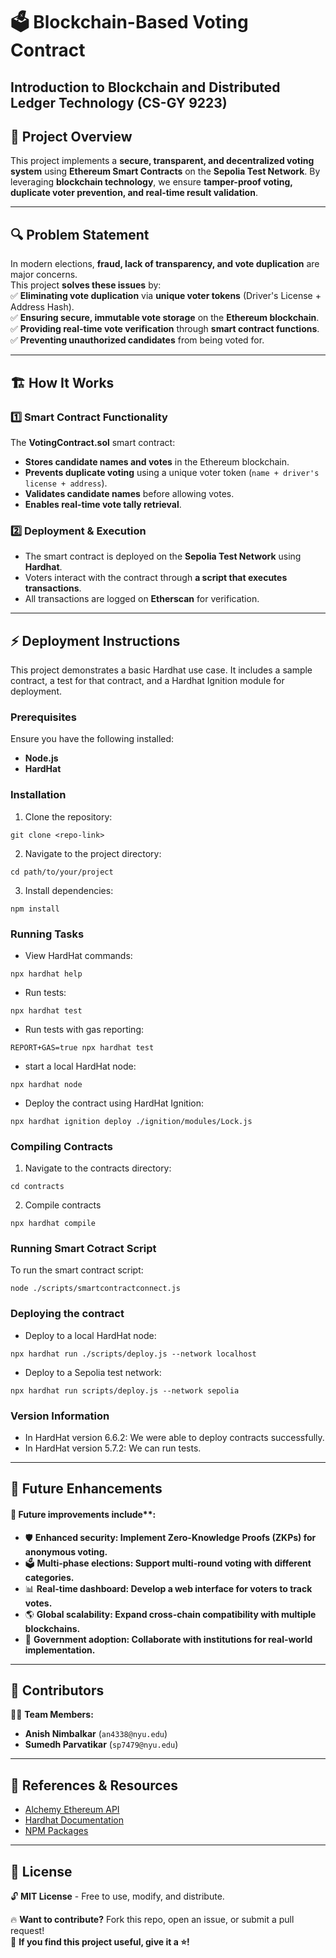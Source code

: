 # 🗳️ Blockchain-Based Voting Contract

## Introduction to Blockchain and Distributed Ledger Technology (CS-GY 9223)

## 🚀 Project Overview
This project implements a **secure, transparent, and decentralized voting system** using **Ethereum Smart Contracts** on the **Sepolia Test Network**. By leveraging **blockchain technology**, we ensure **tamper-proof voting, duplicate voter prevention, and real-time result validation**.

---

## 🔍 Problem Statement
In modern elections, **fraud, lack of transparency, and vote duplication** are major concerns.  
This project **solves these issues** by:  
✅ **Eliminating vote duplication** via **unique voter tokens** (Driver's License + Address Hash).  
✅ **Ensuring secure, immutable vote storage** on the **Ethereum blockchain**.  
✅ **Providing real-time vote verification** through **smart contract functions**.  
✅ **Preventing unauthorized candidates** from being voted for.  

---

## 🏗 How It Works

### **1️⃣ Smart Contract Functionality**
The **VotingContract.sol** smart contract:
- **Stores candidate names and votes** in the Ethereum blockchain.
- **Prevents duplicate voting** using a unique voter token (`name + driver's license + address`).
- **Validates candidate names** before allowing votes.
- **Enables real-time vote tally retrieval**.

### **2️⃣ Deployment & Execution**
- The smart contract is deployed on the **Sepolia Test Network** using **Hardhat**.
- Voters interact with the contract through **a script that executes transactions**.
- All transactions are logged on **Etherscan** for verification.

---

## ⚡ Deployment Instructions

This project demonstrates a basic Hardhat use case. It includes a sample contract, a test for that contract, and a Hardhat Ignition module for deployment.

### Prerequisites
Ensure you have the following installed:
- **Node.js**
- **HardHat**

### Installation
1. Clone the repository:
```
git clone <repo-link>
```
2. Navigate to the project directory:
```
cd path/to/your/project
```
3. Install dependencies:
```
npm install
```


### Running Tasks

- View HardHat commands:
```
npx hardhat help
```
- Run tests:
```
npx hardhat test
```
- Run tests with gas reporting:
```
REPORT+GAS=true npx hardhat test
```
- start a local HardHat node:
```
npx hardhat node
```
- Deploy the contract using HardHat Ignition:
```
npx hardhat ignition deploy ./ignition/modules/Lock.js
```

### Compiling Contracts

1. Navigate to the contracts directory:
```
cd contracts
```
2. Compile contracts
```
npx hardhat compile
```

### Running Smart Cotract Script
To run the smart contract script:
```
node ./scripts/smartcontractconnect.js
```

### Deploying the contract
- Deploy to a local HardHat node:
```
npx hardhat run ./scripts/deploy.js --network localhost
```
- Deploy to a Sepolia test network:
```
npx hardhat run scripts/deploy.js --network sepolia
```

### Version Information
- In HardHat version 6.6.2: We were able to deploy contracts successfully.
- In HardHat version 5.7.2: We can run tests.

---

## 🔮 Future Enhancements

#### 🚀 Future improvements include**:

- 🛡️ **Enhanced security: Implement Zero-Knowledge Proofs (ZKPs) for anonymous voting.**
- 🗳️ **Multi-phase elections: Support multi-round voting with different categories.**
- 📊 **Real-time dashboard: Develop a web interface for voters to track votes.**
- 🌎 **Global scalability: Expand cross-chain compatibility with multiple blockchains.**
- 🔗 **Government adoption: Collaborate with institutions for real-world implementation.**

---

## 🤝 Contributors

👨‍💻 **Team Members:**

- **Anish Nimbalkar** (`an4338@nyu.edu`) 
- **Sumedh Parvatikar** (`sp7479@nyu.edu`)

---

## 📜 References & Resources
- [Alchemy Ethereum API](https://docs.alchemy.com/)
- [Hardhat Documentation](https://hardhat.org/docs)
- [NPM Packages](https://www.npmjs.com/)

---

## 📜 License
🔓 **MIT License** - Free to use, modify, and distribute.

🔥 **Want to contribute?** Fork this repo, open an issue, or submit a pull request!  
📢 **If you find this project useful, give it a ⭐!**